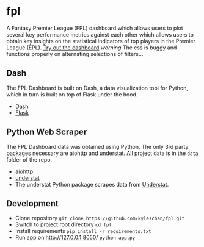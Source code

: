 # fpl
A Fantasy Premier League (FPL) dashboard which allows users to plot several key performance metrics against each other which allows users to obtain key insights on the statistical indicators of top players in the Premier League (EPL).
[Try out the dashboard](https://kc-fpl-dashboard.herokuapp.com/) *warning* The css is buggy and functions properly on alternating selections of filters...

## Dash

The FPL Dashboard is built on Dash, a data visualization tool for Python, which in turn is built on top of Flask under the hood.

- [Dash](https://dash.plotly.com/)
- [Flask](https://flask.palletsprojects.com/en/1.1.x/tutorial/)

## Python Web Scraper

The FPL Dashboard data was obtained using Python.  The only 3rd party packages necessary are aiohttp and understat.
All project data is in the `data` folder of the repo.

- [aiohttp](https://github.com/aio-libs/aiohttp)
- [understat](https://github.com/amosbastian/understat)
- The understat Python package scrapes data from [Understat](https://understat.com/).
## Development
- Clone repository `git clone https://github.com/kyleschan/fpl.git`
- Switch to project root directory `cd fpl`
- Install requirements `pip install -r requirements.txt`
- Run app on http://127.0.0.1:8050/ `python app.py`
